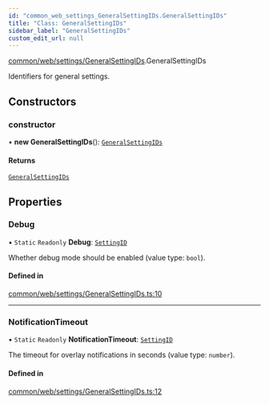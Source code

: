 ```yaml
---
id: "common_web_settings_GeneralSettingIDs.GeneralSettingIDs"
title: "Class: GeneralSettingIDs"
sidebar_label: "GeneralSettingIDs"
custom_edit_url: null
---
```


[common/web/settings/GeneralSettingIDs](../modules/common_web_settings_GeneralSettingIDs.md).GeneralSettingIDs

Identifiers for general settings.

## Constructors

### constructor

• **new GeneralSettingIDs**(): [`GeneralSettingIDs`](common_web_settings_GeneralSettingIDs.GeneralSettingIDs.md)

#### Returns

[`GeneralSettingIDs`](common_web_settings_GeneralSettingIDs.GeneralSettingIDs.md)

## Properties

### Debug

▪ `Static` `Readonly` **Debug**: [`SettingID`](common_web_utils_config_SettingID.SettingID.md)

Whether debug mode should be enabled (value type: ``bool``).

#### Defined in

[common/web/settings/GeneralSettingIDs.ts:10](https://github.com/Soroush9978/rds-ng/blob/165bdc6/src/common/web/settings/GeneralSettingIDs.ts#L10)

___

### NotificationTimeout

▪ `Static` `Readonly` **NotificationTimeout**: [`SettingID`](common_web_utils_config_SettingID.SettingID.md)

The timeout for overlay notifications in seconds (value type: ``number``).

#### Defined in

[common/web/settings/GeneralSettingIDs.ts:12](https://github.com/Soroush9978/rds-ng/blob/165bdc6/src/common/web/settings/GeneralSettingIDs.ts#L12)
